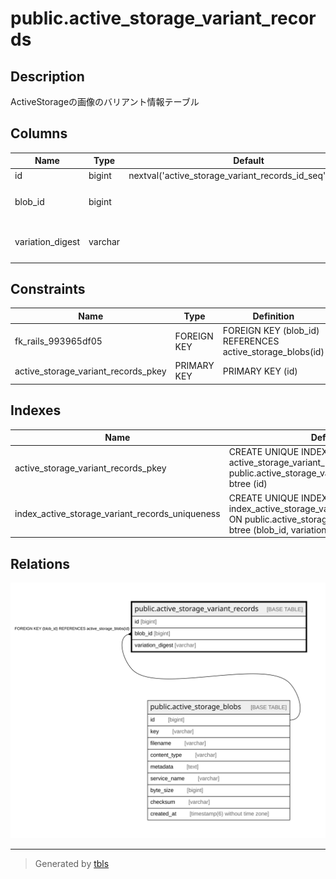 # public.active_storage_variant_records

## Description

ActiveStorageの画像のバリアント情報テーブル

## Columns

| Name | Type | Default | Nullable | Children | Parents | Comment |
| ---- | ---- | ------- | -------- | -------- | ------- | ------- |
| id | bigint | nextval('active_storage_variant_records_id_seq'::regclass) | false |  |  |  |
| blob_id | bigint |  | false |  | [public.active_storage_blobs](public.active_storage_blobs.md) | 元のblobへの参照ID |
| variation_digest | varchar |  | false |  |  | バリアントのダイジェスト |

## Constraints

| Name | Type | Definition |
| ---- | ---- | ---------- |
| fk_rails_993965df05 | FOREIGN KEY | FOREIGN KEY (blob_id) REFERENCES active_storage_blobs(id) |
| active_storage_variant_records_pkey | PRIMARY KEY | PRIMARY KEY (id) |

## Indexes

| Name | Definition |
| ---- | ---------- |
| active_storage_variant_records_pkey | CREATE UNIQUE INDEX active_storage_variant_records_pkey ON public.active_storage_variant_records USING btree (id) |
| index_active_storage_variant_records_uniqueness | CREATE UNIQUE INDEX index_active_storage_variant_records_uniqueness ON public.active_storage_variant_records USING btree (blob_id, variation_digest) |

## Relations

![er](public.active_storage_variant_records.svg)

---

> Generated by [tbls](https://github.com/k1LoW/tbls)
